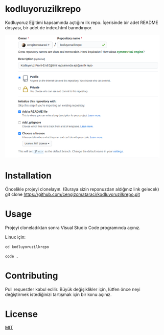 # kodluyoruzilkrepo
Kodluyoruz Eğitimi kapsamında açtığım ilk repo. İçerisinde bir adet README dosyası, bir adet de index.html barındırıyor.

![](images/github.png)

# Installation
Öncelikle projeyi clonelayın. (Buraya sizin reponuzdan aldığınız link gelecek)
git clone https://github.com/cengizcmataraci/kodluyoruzilkrepo.git
# Usage
Projeyi cloneladıktan sonra Visual Studio Code programında açınız.

Linux için:

` cd kodluyoruzilkrepo `

` code . `



# Contributing
Pull requestler kabul edilir. Büyük değişiklikler için, lütfen önce neyi değiştirmek istediğinizi tartışmak için bir konu açınız.

# License
[MIT](https://choosealicense.com/licenses/mit/)
